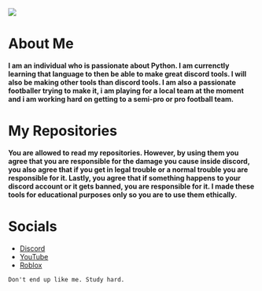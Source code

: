 <img src="https://media.discordapp.net/attachments/1323056669827137588/1330212649581019247/OMICRON_1.png?ex=678dd151&is=678c7fd1&hm=dc1bd6c1a3aab02c863de04f8a192390942200da061f088d722ebbcafbab7d72&=&width=1113&height=626">

# About Me
**I am an individual who is passionate about Python. I am currenctly learning that language to then be able to make great discord tools. I will also be making other tools than discord tools. I am also a passionate footballer trying to make it, i am playing for a local team at the
moment and i am working hard on getting to a semi-pro or pro football team.**

# My Repositories
**You are allowed to read my repositories. However, by using them you agree that you are responsible for the damage you cause inside discord, you also agree that if you get in legal trouble or a normal trouble you are responsible for it. Lastly, you agree that if something happens to your discord account
or it gets banned, you are responsible for it. I made these tools for educational purposes only so you are to use them ethically.**

# Socials
- [Discord](https://discord.gg/5mJCYkjzFn)
- [YouTube](https://www.youtube.com/@findingc2s)
- [Roblox](https://www.roblox.com/users/3208897454/profile)

`Don't end up like me. Study hard.`
